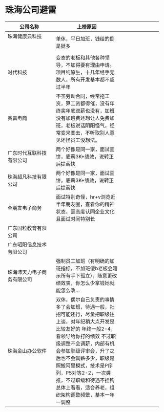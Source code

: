# 珠海公司避雷

| 公司名称                   | 上榜原因                                                     |      |
| -------------------------- | ------------------------------------------------------------ | ---- |
| 珠海健康云科技 &nbsp;&nbsp;&nbsp;&nbsp;&nbsp;&nbsp;&nbsp;&nbsp;&nbsp;&nbsp;&nbsp;&nbsp;&nbsp;&nbsp;&nbsp;&nbsp;&nbsp;&nbsp;&nbsp;&nbsp;&nbsp;&nbsp;&nbsp;&nbsp;&nbsp;&nbsp;&nbsp;&nbsp;&nbsp;&nbsp;&nbsp; &nbsp;&nbsp;&nbsp;&nbsp;&nbsp;&nbsp;&nbsp;&nbsp;&nbsp;| 单休，平日加班，钱给的倒是挺多                               | &nbsp;&nbsp;&nbsp;&nbsp;&nbsp;&nbsp;&nbsp;&nbsp;&nbsp;&nbsp;&nbsp;&nbsp;&nbsp;&nbsp;&nbsp;&nbsp;&nbsp;&nbsp;&nbsp;&nbsp;&nbsp;&nbsp;&nbsp;&nbsp;&nbsp;&nbsp; |
| 时代科技                   | 变态的老板和其他各种领导，不加得要有理由申请。项目纯原生，十几年经手无数人，所有开发基本都不超过半年 |      |
| 赛雷电商                   | 不签劳动合同，经常拖工资，算工资都得催，没有年终奖年底双薪也没有，加班没有加班费还想让人免费加班，老板说话阴阳怪气，经常变来变去，不听取别人意见还怪员工没想法。 |      |
| 广东时代互联科技有限公司   | 两个好像是同一家，面试画饼，底薪3K+绩效，说转正后提薪快      |      |
| 珠海超凡科技有限公司       | 两个好像是同一家，面试画饼，底薪3K+绩效，说转正后提薪快      |      |
| 全朋友电子商务             | 面试特别奇怪，hr+v浏览近半年朋友圈，查看你的精神状态，需高度认同企业文化且面试时间特别长 |      |
| 广东国粒教育有限公司       |                                                              |      |
| 广东昭阳信息技术有限公司   |                                                              |      |
| 珠海沛天力电子商务有限公司 | 强制员工加班（有明确的加班指标，不加班傻b老板会暗示所有手下孤立），随意更改绩效表，你怎么少拿钱她就能怎么改… |      |
| 珠海金山办公软件 | 双休，偶尔自己负责的事情多了会加班，待遇一般，社招可能还行，尽量把职级往上谈，对年纪稍大点开发是比较友好的 年终一般2-4，看领导给你打的绩效 不过职级调整不会调薪，内部有机会参加职级评审会，升了之后也不会调薪多少，职级是照搬阿里模式，技术是P序列，P5对等2-2，一次类推，不过职级和待遇不挂钩 总体上看看，适合养老，组织架构调整频繁，基本一年一调整 |      |
